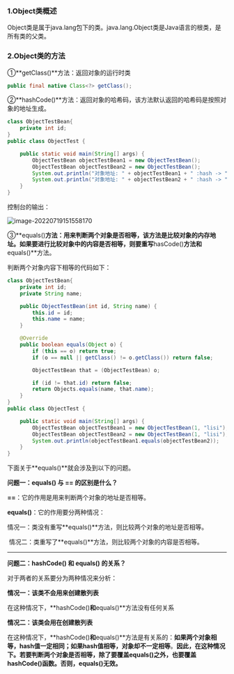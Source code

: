 ### 1.Object类概述

Object类是属于java.lang包下的类。java.lang.Object类是Java语言的根类，是所有类的父类。

### 2.Object类的方法

①**getClass()**方法：返回对象的运行时类

```java
public final native Class<?> getClass();
```

②**hashCode()**方法：返回对象的哈希码，该方法默认返回的哈希码是按照对象的地址生成。

```java
class ObjectTestBean{
    private int id;
}
public class ObjectTest {

    public static void main(String[] args) {
        ObjectTestBean objectTestBean1 = new ObjectTestBean();
        ObjectTestBean objectTestBean2 = new ObjectTestBean();
        System.out.println("对象地址: " + objectTestBean1 + " :hash -> " + objectTestBean1.hashCode());
        System.out.println("对象地址: " + objectTestBean2 + " :hash -> " + objectTestBean2.hashCode());
    }
}
```

控制台的输出：

![image-20220719151558170](https://lyfdoc.oss-cn-hangzhou.aliyuncs.com/20220719151558.png)

③**equals()**方法：用来判断两个对象是否相等，该方法是比较对象的内存地址。如果要进行比较对象中的内容是否相等，则要重写**hasCode()**方法和**equals()**方法。

判断两个对象内容下相等的代码如下：

```java
class ObjectTestBean{
    private int id;
    private String name;

    public ObjectTestBean(int id, String name) {
        this.id = id;
        this.name = name;
    }

    @Override
    public boolean equals(Object o) {
        if (this == o) return true;
        if (o == null || getClass() != o.getClass()) return false;

        ObjectTestBean that = (ObjectTestBean) o;

        if (id != that.id) return false;
        return Objects.equals(name, that.name);
    }
}
public class ObjectTest {

    public static void main(String[] args) {
        ObjectTestBean objectTestBean1 = new ObjectTestBean(1, "lisi");
        ObjectTestBean objectTestBean2 = new ObjectTestBean(1, "lisi");
        System.out.println(objectTestBean1.equals(objectTestBean2));
    }
}
```

下面关于**equals()**就会涉及到以下的问题。

**问题一：equals() 与 == 的区别是什么？**

**==**：它的作用是用来判断两个对象的地址是否相等。

**equals()**：它的作用要分两种情况：

​		情况一：类没有重写**equals()**方法，则比较两个对象的地址是否相等。

​		情况二：类重写了**equals()**方法，则比较两个对象的内容是否相等。

------

**问题二：hashCode() 和 equals() 的关系？**

对于两者的关系要分为两种情况来分析：

**情况一：该类不会用来创建散列表**

​		在这种情况下，**hashCode()**和**equals()**方法没有任何关系

**情况二：该类会用在创建散列表**

​		在这种情况下，**hashCode()**和**equals()**方法是有关系的：**如果两个对象相等，hash值一定相同；如果hash值相等，对象却不一定相等**。**因此，在这种情况下。若要判断两个对象是否相等，除了要覆盖equals()之外，也要覆盖hashCode()函数。否则，equals()无效。**



